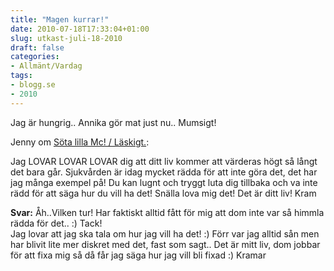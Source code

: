 ```yaml
---
title: "Magen kurrar!"
date: 2010-07-18T17:33:04+01:00
slug: utkast-juli-18-2010
draft: false
categories:
- Allmänt/Vardag
tags:
- blogg.se
- 2010
---
```

Jag är hungrig.. Annika gör mat just nu.. Mumsigt!  
  
  
  
  
Jenny om [Söta lilla Mc! / Läskigt.](http://camillalovgren.blogg.se/2010/july/sota-lilla-mc-laskigt.html):  
  
Jag LOVAR LOVAR LOVAR dig att ditt liv kommer att värderas högt så långt det bara går. Sjukvården är idag mycket rädda för att inte göra det, det har jag många exempel på! Du kan lugnt och tryggt luta dig tillbaka och va inte rädd för att säga hur du vill ha det! Snälla lova mig det! Det är ditt liv! Kram  
  
  
**Svar:** Åh..Vilken tur! Har faktiskt alltid fått för mig att dom inte var så himmla rädda för det.. :) Tack!  
Jag lovar att jag ska tala om hur jag vill ha det! :) Förr var jag alltid sån men har blivit lite mer diskret med det, fast som sagt.. Det är mitt liv, dom jobbar för att fixa mig så då får jag säga hur jag vill bli fixad :) Kramar  

>